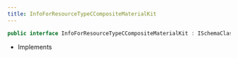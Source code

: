 ```yaml
---
title: InfoForResourceTypeCCompositeMaterialKit
---
```


```csharp
public interface InfoForResourceTypeCCompositeMaterialKit : ISchemaClass<InfoForResourceTypeCCompositeMaterialKit>, ISchemaField, ISchemaClass, INativeHandle
```

- Implements

